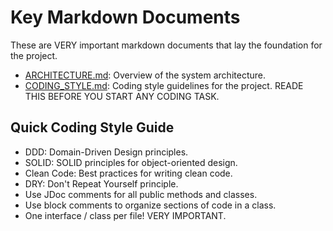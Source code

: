 # Key Markdown Documents

These are VERY important markdown documents that lay the foundation for the
project.

- [ARCHITECTURE.md](ARCHITECTURE.md): Overview of the system architecture.
- [CODING_STYLE.md](CODING_STYLE.md): Coding style guidelines for the project.
  READE THIS BEFORE YOU START ANY CODING TASK.

## Quick Coding Style Guide

- DDD: Domain-Driven Design principles.
- SOLID: SOLID principles for object-oriented design.
- Clean Code: Best practices for writing clean code.
- DRY: Don't Repeat Yourself principle.
- Use JDoc comments for all public methods and classes.
- Use block comments to organize sections of code in a class.
- One interface / class per file! VERY IMPORTANT.
